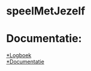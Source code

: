 # speelMetJezelf

# Documentatie:

<a href="https://docs.google.com/spreadsheets/d/1skij1ruHYZjLoreKRRZMoNlANQSx8ScQmxlBmDIBt3s/edit?usp=sharing">*Logboek</a><br>
<a href="https://docs.google.com/document/d/14F_5ipyiJEfn82Z_AnuXVSafSGal3RvYmYvSXrwjuKA/edit?usp=sharing">*Documentatie</a>
